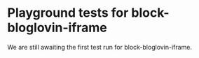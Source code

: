 # Playground tests for block-bloglovin-iframe
We are still awaiting the first test run for block-bloglovin-iframe.
